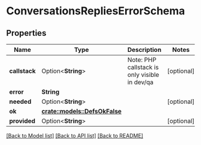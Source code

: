 # ConversationsRepliesErrorSchema

## Properties

Name | Type | Description | Notes
------------ | ------------- | ------------- | -------------
**callstack** | Option<**String**> | Note: PHP callstack is only visible in dev/qa | [optional]
**error** | **String** |  | 
**needed** | Option<**String**> |  | [optional]
**ok** | [**crate::models::DefsOkFalse**](defs_ok_false.md) |  | 
**provided** | Option<**String**> |  | [optional]

[[Back to Model list]](../README.md#documentation-for-models) [[Back to API list]](../README.md#documentation-for-api-endpoints) [[Back to README]](../README.md)


